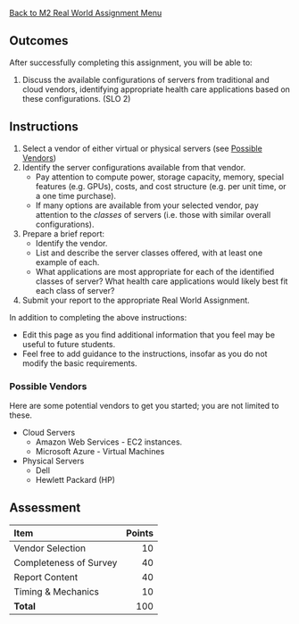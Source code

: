 [Back to M2 Real World Assignment Menu](m2-real-world-assignment-menu)

## Outcomes
After successfully completing this assignment, you will be able to:

1. Discuss the available configurations of servers from traditional and cloud vendors, identifying appropriate health care applications based on these configurations. (SLO 2)

## Instructions

1. Select a vendor of either virtual or physical servers (see [Possible Vendors](#possiblevendors))
2. Identify the server configurations available from that vendor.
    * Pay attention to compute power, storage capacity, memory, special features (e.g. GPUs), costs, and cost structure (e.g. per unit time, or a one time purchase).
    * If many options are available from your selected vendor, pay attention to the _classes_ of servers (i.e. those with similar overall configurations).
3. Prepare a brief report:
    * Identify the vendor.
    * List and describe the server classes offered, with at least one example of each.
    * What applications are most appropriate for each of the identified classes of server? What health care applications would likely best fit each class of server?
5. Submit your report to the appropriate Real World Assignment.

In addition to completing the above instructions:

* Edit this page as you find additional information that you feel may be useful to future students.
* Feel free to add guidance to the instructions, insofar as you do not modify the basic requirements.

### Possible Vendors
Here are some potential vendors to get you started; you are not limited to these.

* Cloud Servers
    * Amazon Web Services - EC2 instances.
    * Microsoft Azure - Virtual Machines
* Physical Servers
    * Dell
    * Hewlett Packard (HP)

## Assessment

| Item                          | Points |
|:------------------------------|-------:|
| Vendor Selection              |      10|
| Completeness of Survey        |      40|
| Report Content                |      40|
| Timing & Mechanics            |      10|
| **Total**                     |     100|
